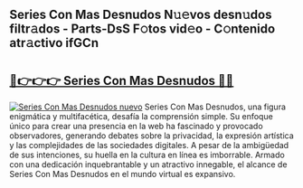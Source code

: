 ## Series Con Mas Desnudos N𝚞𝚎vos desn𝚞dos filtr𝚊dos - Parts-DsS F𝚘tos vid𝚎o - C𝚘ntenido atr𝚊ctivo ifGCn

# <h2><a href="http://mbcbmg.tromn.icu/?c=Series+Con+Mas+Desnudos">🔗👉👉👉 Series Con Mas Desnudos 🔗🔗</a></h2>

[![Series Con Mas Desnudos nuevo](https://i.imgur.com/pEAQMta.gif)](http://mbcbmg.tromn.icu/?c=Series+Con+Mas+Desnudos)
Series Con Mas Desnudos, una figura enigmática y multifacética, desafía la comprensión simple. Su enfoque único para crear una presencia en la web ha fascinado y provocado observadores, generando debates sobre la privacidad, la expresión artística y las complejidades de las sociedades digitales. A pesar de la ambigüedad de sus intenciones, su huella en la cultura en línea es imborrable. Armado con una dedicación inquebrantable y un atractivo innegable, el alcance de Series Con Mas Desnudos en el mundo virtual es expansivo.
